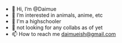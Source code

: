 - 👋 Hi, I’m @Daimue
- 👀 I’m interested in animals, anime, etc
- 🌱 I'm a highschooler 
- 💞️ not looking for any collabs as of yet
- 📫 How to reach me daimueish@gmail.com

<!---
Daimue/Daimue is a ✨ special ✨ repository because its `README.md` (this file) appears on your GitHub profile.
You can click the Preview link to take a look at your changes.
--->
